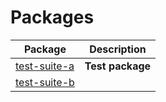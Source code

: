 # Packages

| Package | Description |
| --- | --- |
| [test-suite-a](docs/test-suite-a) | <b>Test package</b> |
| [test-suite-b](docs/test-suite-b) |  |
